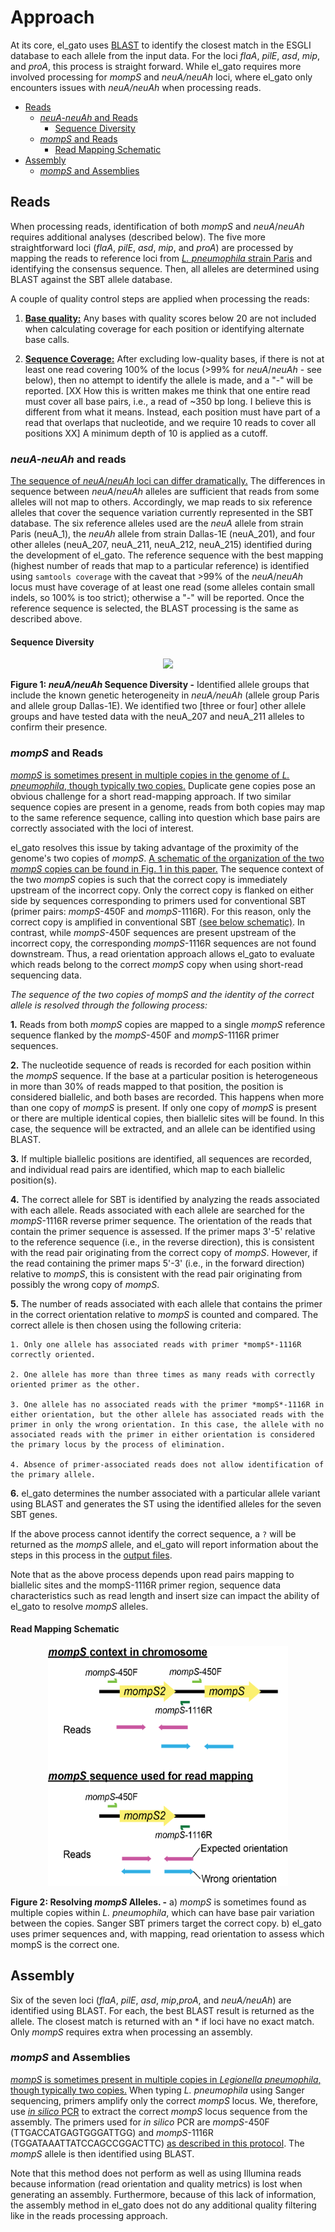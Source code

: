 # Approach

At its core, el_gato uses [BLAST](https://blast.ncbi.nlm.nih.gov/Blast.cgi) to identify the closest match in the ESGLI database to each allele from the input data. For the loci *flaA*, *pilE*, *asd*, *mip*, and *proA*, this process is straight forward. While el_gato requires more involved processing for *mompS* and *neuA/neuAh* loci, where el_gato only encounters issues with *neuA/neuAh* when processing reads.

* [Reads](#reads)
   * [*neuA-neuAh* and Reads](#neua-neuah-and-reads)
     * [Sequence Diversity](#sequence-diversity)
   * [*mompS* and Reads](#momps-and-reads)
     * [Read Mapping Schematic](#read-mapping-schematic)
* [Assembly](#assembly)
   * [*mompS* and Assemblies](#momps-and-assemblies)

## Reads

When processing reads, identification of both *mompS* and *neuA*/*neuAh* requires additional analyses (described below). The five more straightforward loci (*flaA*, *pilE*, *asd*, *mip*, and *proA*) are processed by mapping the reads to reference loci from [*L. pneumophila* strain Paris](https://www.ncbi.nlm.nih.gov/datasets/genome/GCF_000048645.1/) and identifying the consensus sequence. Then, all alleles are determined using BLAST against the SBT allele database.

A couple of quality control steps are applied when processing the reads:

   1. **[Base quality:](https://en.wikipedia.org/wiki/Phred_quality_score)** Any bases with quality scores below 20 are not included when calculating coverage for each position or identifying alternate base calls. 

   2. **[Sequence Coverage:](https://en.wikipedia.org/wiki/Coverage_(genetics))** After excluding low-quality bases, if there is not at least one read covering 100% of the locus (>99% for *neuA*/*neuAh* - see below), then no attempt to identify the allele is made, and a "-" will be reported. [XX How this is written makes me think that one entire read must cover all base pairs, i.e., a read of ~350 bp long. I believe this is different from what it means. Instead, each position must have part of a read that overlaps that nucleotide, and we require 10 reads to cover all positions XX] A minimum depth of 10 is applied as a cutoff. 

<a id="neuA/neuAh"></a>
### *neuA-neuAh* and reads

[The sequence of *neuA*/*neuAh* loci can differ dramatically.](https://doi.org/10.1111/1469-0691.12459) The differences in sequence between *neuA*/*neuAh* alleles are sufficient that reads from some alleles will not map to others. Accordingly, we map reads to six reference alleles that cover the sequence variation currently represented in the SBT database. The six reference alleles used are the *neuA* allele from strain Paris (neuA_1), the *neuAh* allele from strain Dallas-1E (neuA_201), and four other alleles (neuA_207, neuA_211, neuA_212, neuA_215) identified during the development of el_gato. The reference sequence with the best mapping (highest number of reads that map to a particular reference) is identified using `samtools coverage` with the caveat that >99% of the *neuA*/*neuAh* locus must have coverage of at least one read (some alleles contain small indels, so 100% is too strict); otherwise a "-" will be reported. Once the reference sequence is selected, the BLAST processing is the same as described above. 

#### Sequence Diversity
<p align="center">
<img src= "https://github.com/user-attachments/assets/7c0eb403-369a-40bf-892d-150c5d2fc214"/ >
</p>

**Figure 1: *neuA/neuAh* Sequence Diversity -** Identified allele groups that include the known genetic heterogeneity in *neuA/neuAh* (allele group Paris and allele group Dallas-1E). We identified two [three or four] other allele groups and have tested data with the neuA_207 and neuA_211 alleles to confirm their presence.

### *mompS* and Reads

[*mompS* is sometimes present in multiple copies in the genome of *L. pneumophila*, though typically two copies.](https://doi.org/10.1016/j.cmi.2017.01.002) Duplicate gene copies pose an obvious challenge for a short read-mapping approach. If two similar sequence copies are present in a genome, reads from both copies may map to the same reference sequence, calling into question which base pairs are correctly associated with the loci of interest.

el_gato resolves this issue by taking advantage of the proximity of the genome's two copies of *mompS*. [A schematic of the organization of the two *mompS* copies can be found in Fig. 1 in this paper.](https://doi.org/10.1016/j.cmi.2017.01.002) The sequence context of the two *mompS* copies is such that the correct copy is immediately upstream of the incorrect copy. Only the correct copy is flanked on either side by sequences corresponding to primers used for conventional SBT (primer pairs: *mompS*-450F and *mompS*-1116R). For this reason, only the correct copy is amplified in conventional SBT [(see below schematic)](#read-mapping-schematic). In contrast, while *mompS*-450F sequences are present upstream of the incorrect copy, the corresponding *mompS*-1116R sequences are not found downstream. Thus, a read orientation approach allows el_gato to evaluate which reads belong to the correct *mompS* copy when using short-read sequencing data.  
 
*The sequence of the two copies of *mompS* and the identity of the correct allele is resolved through the following process:*

**1.** Reads from both *mompS* copies are mapped to a single *mompS* reference sequence flanked by the *mompS*-450F and *mompS*-1116R primer sequences. 

**2.** The nucleotide sequence of reads is recorded for each position within the *mompS* sequence. If the base at a particular position is heterogeneous in more than 30% of reads mapped to that position, the position is considered biallelic, and both bases are recorded. This happens when more than one copy of *mompS* is present. If only one copy of *mompS* is present or there are multiple identical copies, then biallelic sites will be found. In this case, the sequence will be extracted, and an allele can be identified using BLAST. 

**3.** If multiple biallelic positions are identified, all sequences are recorded, and individual read pairs are identified, which map to each biallelic position(s). 

**4.** The correct allele for SBT is identified by analyzing the reads associated with each allele. Reads associated with each allele are searched for the *mompS*-1116R reverse primer sequence. The orientation of the reads that contain the primer sequence is assessed. If the primer maps 3'-5' relative to the reference sequence (i.e., in the reverse direction), this is consistent with the read pair originating from the correct copy of *mompS*. However, if the read containing the primer maps 5'-3' (i.e., in the forward direction) relative to *mompS*, this is consistent with the read pair originating from possibly the wrong copy of *mompS*. 

**5.** The number of reads associated with each allele that contains the primer in the correct orientation relative to *mompS* is counted and compared. The correct allele is then chosen using the following criteria:  

    1. Only one allele has associated reads with primer *mompS*-1116R correctly oriented.  

    2. One allele has more than three times as many reads with correctly oriented primer as the other.  

    3. One allele has no associated reads with the primer *mompS*-1116R in either orientation, but the other allele has associated reads with the primer in only the wrong orientation. In this case, the allele with no associated reads with the primer in either orientation is considered the primary locus by the process of elimination.

    4. Absence of primer-associated reads does not allow identification of the primary allele.

**6.** el_gato determines the number associated with a particular allele variant using BLAST and generates the ST using the identified alleles for the seven SBT genes. 

If the above process cannot identify the correct sequence, a `?` will be returned as the *mompS* allele, and el_gato will report information about the steps in this process in the [output files](input_output.md/#output-files).

Note that as the above process depends upon read pairs mapping to biallelic sites and the mompS-1116R primer region, sequence data characteristics such as read length and insert size can impact the ability of el_gato to resolve *mompS* alleles. 

#### Read Mapping Schematic

<p align="center">
   <img src="images/mompSReads.png"  height="384" width="384" />
</p>  

**Figure 2: Resolving *mompS* Alleles. -** a) *mompS* is sometimes found as multiple copies within *L. pneumophila*, which can have base pair variation between the copies. Sanger SBT primers target the correct copy. b) el_gato uses primer sequences and, with mapping, read orientation to assess which mompS is the correct one. 

## Assembly

Six of the seven loci (*flaA*, *pilE*, *asd*, *mip*,*proA*, and *neuA/neuAh*) are identified using BLAST. For each, the best BLAST result is returned as the allele. The closest match is returned with an \* if loci have no exact match. Only *mompS* requires extra when processing an assembly.

### *mompS* and Assemblies

[*mompS* is sometimes present in multiple copies in *Legionella pneumophila*, though typically two copies.](https://doi.org/10.1016/j.cmi.2017.01.002) When typing *L. pneumophila* using Sanger sequencing, primers amplify only the correct *mompS* locus. We, therefore, use [*in silico* PCR](https://users.soe.ucsc.edu/~kent/) to extract the correct *mompS* locus sequence from the assembly. The primers used for *in silico* PCR are *mompS*-450F (TTGACCATGAGTGGGATTGG) and *mompS*-1116R (TGGATAAATTATCCAGCCGGACTTC) [as described in this protocol](https://doi.org/10.1007/978-1-62703-161-5_6). The *mompS* allele is then identified using BLAST. 

Note that this method does not perform as well as using Illumina reads because information (read orientation and quality metrics) is lost when generating an assembly. Furthermore, because of this lack of information, the assembly method in el_gato does not do any additional quality filtering like in the reads processing approach. 
